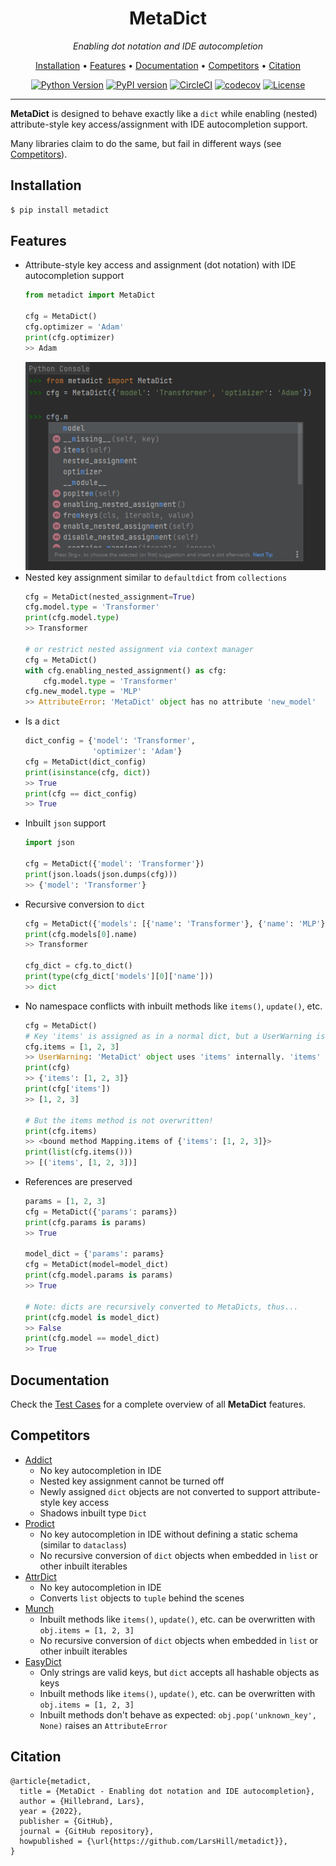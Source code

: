 <div align="center">
<h1>MetaDict</h1>

_Enabling dot notation and IDE autocompletion_

<p align="center">
<a href="#installation">Installation</a> •
  <a href="#features">Features</a> •
<a href="#documentation">Documentation</a> •
  <a href="#competitors">Competitors</a> •
  <a href="#citation">Citation</a>
</p>

[![Python Version](https://img.shields.io/badge/python-3.6%20%7C%203.7%20%7C%203.8%20%7C%203.9%20%7C%203.10-blue.svg)](https://www.python.org/downloads/release/python-360/)
[![PyPI version](https://badge.fury.io/py/metadict.svg?dummy=unused)](https://badge.fury.io/py/metadict)
[![CircleCI](https://circleci.com/gh/LarsHill/metadict/tree/main.svg?style=shield)](https://circleci.com/gh/LarsHill/metadict/tree/main)
[![codecov](https://codecov.io/gh/LarsHill/metadict/branch/main/graph/badge.svg?token=XG4UDWF8RE)](https://codecov.io/gh/LarsHill/metadict)
[![License](https://img.shields.io/badge/License-Apache%202.0-blue.svg)](https://opensource.org/licenses/Apache-2.0)

</div>

---

**MetaDict** is designed to behave exactly like a `dict` while enabling (nested) attribute-style key access/assignment with IDE autocompletion support. 

Many libraries claim to do the same, but fail in different ways (see <a href="#competitors">Competitors</a>). 

## Installation

```bash
$ pip install metadict
```
## Features

- Attribute-style key access and assignment (dot notation) with IDE autocompletion support
   ```python
   from metadict import MetaDict
   
   cfg = MetaDict()
   cfg.optimizer = 'Adam'
   print(cfg.optimizer)
   >> Adam
   ```
   ![autocompletion demo](/autocompletion.png?raw=true "Autocompletion demo")
- Nested key assignment similar to `defaultdict` from `collections`
   ```python
   cfg = MetaDict(nested_assignment=True)
   cfg.model.type = 'Transformer' 
   print(cfg.model.type)
   >> Transformer
   
   # or restrict nested assignment via context manager
   cfg = MetaDict()
   with cfg.enabling_nested_assignment() as cfg:
       cfg.model.type = 'Transformer'
   cfg.new_model.type = 'MLP'
   >> AttributeError: 'MetaDict' object has no attribute 'new_model'
   ```
- Is a `dict`
   ```python
   dict_config = {'model': 'Transformer',
                  'optimizer': 'Adam'}    
   cfg = MetaDict(dict_config)
   print(isinstance(cfg, dict))
   >> True
   print(cfg == dict_config)
   >> True
   ```
- Inbuilt `json` support
   ```python
   import json
       
   cfg = MetaDict({'model': 'Transformer'})
   print(json.loads(json.dumps(cfg)))
   >> {'model': 'Transformer'}
   ```
- Recursive conversion to `dict`
   ```python  
   cfg = MetaDict({'models': [{'name': 'Transformer'}, {'name': 'MLP'}]})
   print(cfg.models[0].name)
   >> Transformer
   
   cfg_dict = cfg.to_dict()
   print(type(cfg_dict['models'][0]['name']))
   >> dict
   ```
- No namespace conflicts with inbuilt methods like `items()`, `update()`, etc.
   ```python  
   cfg = MetaDict()
   # Key 'items' is assigned as in a normal dict, but a UserWarning is raised
   cfg.items = [1, 2, 3]
   >> UserWarning: 'MetaDict' object uses 'items' internally. 'items' can only be accessed via `obj['items']`.
   print(cfg)
   >> {'items': [1, 2, 3]}
   print(cfg['items'])
   >> [1, 2, 3]
   
   # But the items method is not overwritten!
   print(cfg.items)
   >> <bound method Mapping.items of {'items': [1, 2, 3]}>
   print(list(cfg.items()))
   >> [('items', [1, 2, 3])]
   ```
- References are preserved
   ```python
   params = [1, 2, 3]    
   cfg = MetaDict({'params': params})
   print(cfg.params is params)
   >> True
   
   model_dict = {'params': params}
   cfg = MetaDict(model=model_dict)
   print(cfg.model.params is params)
   >> True
   
   # Note: dicts are recursively converted to MetaDicts, thus...
   print(cfg.model is model_dict)
   >> False
   print(cfg.model == model_dict)
   >> True
   ```

## Documentation

Check the [Test Cases](https://github.com/LarsHill/metadict/blob/main/tests/test_metadict.py) for a complete overview of all **MetaDict** features.


## Competitors
- [Addict](https://github.com/mewwts/addict)
  - No key autocompletion in IDE
  - Nested key assignment cannot be turned off
  - Newly assigned `dict` objects are not converted to support attribute-style key access
  - Shadows inbuilt type `Dict`
- [Prodict](https://github.com/ramazanpolat/prodict)
  - No key autocompletion in IDE without defining a static schema (similar to `dataclass`)
  - No recursive conversion of `dict` objects when embedded in `list` or other inbuilt iterables
- [AttrDict](https://github.com/bcj/AttrDict)
  - No key autocompletion in IDE
  - Converts `list` objects to `tuple` behind the scenes
- [Munch](https://github.com/Infinidat/munch)
  - Inbuilt methods like `items()`, `update()`, etc. can be overwritten with `obj.items = [1, 2, 3]` 
  - No recursive conversion of `dict` objects when embedded in `list` or other inbuilt iterables
- [EasyDict](https://github.com/makinacorpus/easydict)
  - Only strings are valid keys, but `dict` accepts all hashable objects as keys
  - Inbuilt methods like `items()`, `update()`, etc. can be overwritten with `obj.items = [1, 2, 3]`
  - Inbuilt methods don't behave as expected: `obj.pop('unknown_key', None)` raises an `AttributeError`


## Citation

```
@article{metadict,
  title = {MetaDict - Enabling dot notation and IDE autocompletion},
  author = {Hillebrand, Lars},
  year = {2022},
  publisher = {GitHub},
  journal = {GitHub repository},
  howpublished = {\url{https://github.com/LarsHill/metadict}},
}
```
